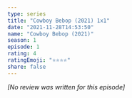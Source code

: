 ```yaml
---
type: series
title: "Cowboy Bebop (2021) 1x1"
date: "2021-11-28T14:53:50"
name: "Cowboy Bebop (2021)"
season: 1
episode: 1
rating: 4
ratingEmoji: "⭐️⭐️⭐️⭐️"
share: false
---
```


*[No review was written for this episode]*
